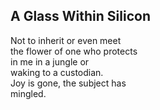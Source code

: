 A Glass Within Silicon
----------------------
Not to inherit or even meet  
the flower of one who protects  
in me in a jungle or  
waking to a custodian.  
Joy is gone, the subject has  
mingled.  
